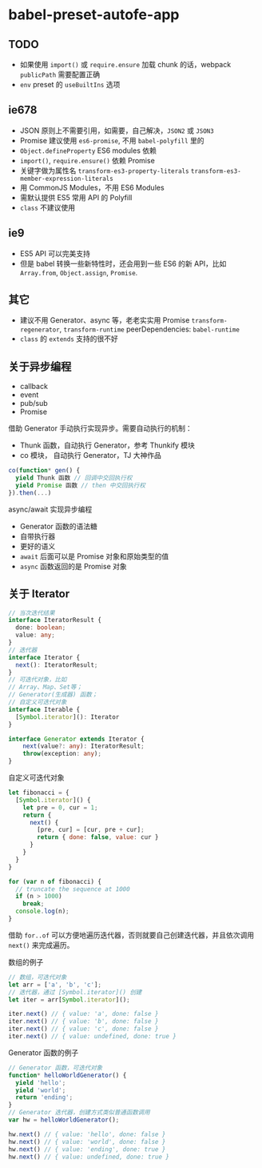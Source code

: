 # babel-preset-autofe-app

## TODO

* 如果使用 `import()` 或 `require.ensure` 加载 chunk 的话，webpack `publicPath` 需要配置正确
* `env` preset 的 `useBuiltIns` 选项

## ie678

* JSON 原则上不需要引用，如需要，自己解决，`JSON2` 或 `JSON3`
* Promise 建议使用 `es6-promise`, 不用 `babel-polyfill` 里的
* `Object.defineProperty` ES6 modules 依赖
* `import()`, `require.ensure()` 依赖 Promise
* 关键字做为属性名
  `transform-es3-property-literals`
  `transform-es3-member-expression-literals`
* 用 CommonJS Modules，不用 ES6 Modules
* 需默认提供 ES5 常用 API 的 Polyfill
* `class` 不建议使用

## ie9

* ES5 API 可以完美支持
* 但是 babel 转换一些新特性时，还会用到一些 ES6 的新 API，比如 `Array.from`, `Object.assign`, `Promise`.

## 其它

* 建议不用 Generator、async 等，老老实实用 Promise
  `transform-regenerator`, `transform-runtime`
  peerDependencies: `babel-runtime`
* `class` 的 `extends` 支持的很不好

## 关于异步编程

* callback
* event
* pub/sub
* Promise

借助 Generator 手动执行实现异步。需要自动执行的机制：
* Thunk 函数，自动执行 Generator，参考 Thunkify 模块
* co 模块， 自动执行 Generator，TJ 大神作品

```javascript
co(function* gen() {
  yield Thunk 函数 // 回调中交回执行权
  yield Promise 函数 // then 中交回执行权
}).then(...)
```

async/await 实现异步编程
* Generator 函数的语法糖
* 自带执行器
* 更好的语义
* `await` 后面可以是 Promise 对象和原始类型的值
* `async` 函数返回的是 Promise 对象

## 关于 Iterator

```typescript
// 当次迭代结果
interface IteratorResult {
  done: boolean;
  value: any;
}
// 迭代器
interface Iterator {
  next(): IteratorResult;
}
// 可迭代对象，比如
// Array、Map、Set等；
// Generator(生成器) 函数；
// 自定义可迭代对象
interface Iterable {
  [Symbol.iterator](): Iterator
}

interface Generator extends Iterator {
    next(value?: any): IteratorResult;
    throw(exception: any);
}
```

自定义可迭代对象
```javascript
let fibonacci = {
  [Symbol.iterator]() {
    let pre = 0, cur = 1;
    return {
      next() {
        [pre, cur] = [cur, pre + cur];
        return { done: false, value: cur }
      }
    }
  }
}

for (var n of fibonacci) {
  // truncate the sequence at 1000
  if (n > 1000)
    break;
  console.log(n);
}
```

借助 `for..of` 可以方便地遍历迭代器，否则就要自己创建迭代器，并且依次调用 `next()` 来完成遍历。

数组的例子
```javascript
// 数组，可迭代对象
let arr = ['a', 'b', 'c'];
// 迭代器，通过 [Symbol.iterator]() 创建
let iter = arr[Symbol.iterator]();

iter.next() // { value: 'a', done: false }
iter.next() // { value: 'b', done: false }
iter.next() // { value: 'c', done: false }
iter.next() // { value: undefined, done: true }
```

Generator 函数的例子
```javascript
// Generator 函数，可迭代对象
function* helloWorldGenerator() {
  yield 'hello';
  yield 'world';
  return 'ending';
}
// Generator 迭代器，创建方式类似普通函数调用
var hw = helloWorldGenerator();

hw.next() // { value: 'hello', done: false }
hw.next() // { value: 'world', done: false }
hw.next() // { value: 'ending', done: true }
hw.next() // { value: undefined, done: true }
```